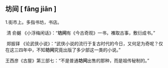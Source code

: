 ## 坊间    [ fāng jiān ]

1.街市上。多指书坊，书店。

​	清 俞樾  《小浮梅闲话》：“**坊间**有《今古奇观》一书，襍取古事，敷衍成书。”

​	郑振铎 《论武侠小说》：“武侠小说的流行于复古时代的今日，又何足为奇呢？仅在这三四年中，不知**坊间**究竟出版了多少部这一类的小说。”

​	王西彦《古屋》第三部七：“不是普通**坊间**出售的那种，而是祖传秘制的。”